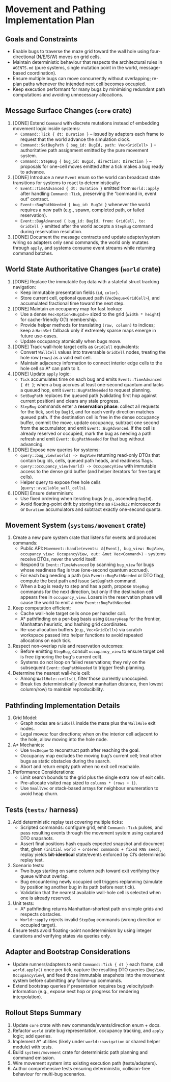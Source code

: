 # Movement and Pathing Implementation Plan

## Goals and Constraints
- Enable bugs to traverse the maze grid toward the wall hole using four-directional (N/E/S/W) moves on grid cells.
- Maintain deterministic behaviour that respects the architectural rules in `AGENTS.md` (pure systems, single mutation point in the world, message-based coordination).
- Ensure multiple bugs can move concurrently without overlapping; re-plan paths whenever the intended next cell becomes occupied.
- Keep execution performant for many bugs by minimising redundant path computations and avoiding unnecessary allocations.

## Message Surface Changes (`core` crate)
1. [DONE] Extend `Command` with discrete mutations instead of embedding movement logic inside systems:
   - `Command::Tick { dt: Duration }` – issued by adapters each frame to request that the world advance the simulation clock.
   - `Command::SetBugPath { bug_id: BugId, path: Vec<GridCell> }` – authoritative path assignment emitted by the pure movement system.
   - `Command::StepBug { bug_id: BugId, direction: Direction }` – proposals for one-cell moves emitted after a tick makes a bug ready to advance.
2. [DONE] Introduce a new `Event` enum so the world can broadcast state transitions for systems to react to deterministically:
   - `Event::TimeAdvanced { dt: Duration }` emitted from `World::apply` after handling `Command::Tick`, preserving the “command in, event out” contract.
   - `Event::BugPathNeeded { bug_id: BugId }` whenever the world requires a new path (e.g., spawn, completed path, or failed reservation).
   - `Event::BugAdvanced { bug_id: BugId, from: GridCell, to: GridCell }` emitted after the world accepts a `StepBug` command during reservation resolution.
3. [DONE] Document the message contracts and update adapter/system wiring so adapters only send commands, the world only mutates through `apply`, and systems consume event streams while returning command batches.

## World State Authoritative Changes (`world` crate)
1. [DONE] Replace the immutable `Bug` data with a stateful struct tracking navigation:
   - Keep immutable presentation fields (`id`, `color`).
   - Store current cell, optional queued path (`VecDeque<GridCell>`), and accumulated fractional time toward the next step.
2. [DONE] Maintain an occupancy map for fast lookup:
   - Use a dense `Vec<Option<BugId>>` sized to the grid (`width * height`) for cache-friendly O(1) membership.
   - Provide helper methods for translating `(row, column)` to indices; keep a `HashSet` fallback only if extremely sparse maps emerge in future use-cases.
   - Update occupancy atomically when bugs move.
3. [DONE] Track wall-hole target cells as `GridCell` equivalents:
   - Convert `WallCell` values into traversable `GridCell` nodes, treating the hole row (`rows`) as a valid exit cell.
   - Maintain adjacency information to connect interior edge cells to the hole cell so A* can path to it.
4. [DONE] Update `apply` logic:
   - `Tick` accumulates time on each bug and emits `Event::TimeAdvanced { dt }`; when a bug accrues at least one-second quantum and lacks a queued hop, emit `Event::BugPathNeeded` to request planning.
   - `SetBugPath` replaces the queued path (validating first hop against current position) and clears any stale progress.
   - `StepBug` commands enter a **reservation phase**: collect all requests for the tick, sort by `BugId`, and for each verify direction matches queued path. If the destination cell is free in the dense occupancy buffer, commit the move, update occupancy, subtract one second from the accumulator, and emit `Event::BugAdvanced`. If the cell is already reserved or occupied, mark the bug as needing a path refresh and emit `Event::BugPathNeeded` for that bug without advancing.
5. [DONE] Expose new queries for systems:
   - `query::bug_view(world) -> BugView` returning read-only DTOs that contain bug ids, cells, queued path heads, and readiness flags.
   - `query::occupancy_view(world) -> OccupancyView` with immutable access to the dense grid buffer (and helper iterators for free target cells).
   - Helper query to expose free hole cells (`query::available_wall_cells`).
6. [DONE] Ensure determinism:
   - Use fixed ordering when iterating bugs (e.g., ascending `BugId`).
   - Avoid floating-point drift by storing time as `FixedU32` microseconds or `Duration` accumulators and subtract exactly one-second quanta.

## Movement System (`systems/movement` crate)
1. Create a new pure system crate that listens for events and produces commands:
   - Public API: `Movement::handle(events: &[Event], bug_view: BugView, occupancy_view: OccupancyView, out: &mut Vec<Command>)` – systems receive DTOs, never the world itself.
   - Respond to `Event::TimeAdvanced` by scanning `bug_view` for bugs whose readiness flag is true (one-second quantum accrued).
   - For each bug needing a path (via `Event::BugPathNeeded` or DTO flag), compute the best path and issue `SetBugPath` command.
   - When a bug is ready to step and has a path, propose `StepBug` commands for the next direction, but only if the destination cell appears free in `occupancy_view`. Losers in the reservation phase will cause the world to emit a new `Event::BugPathNeeded`.
2. Keep computation efficient:
   - Cache wall-hole target cells once per handler call.
   - A* pathfinding on a per-bug basis using `BinaryHeap` for the frontier, Manhattan heuristic, and hashing grid coordinates.
   - Re-use allocation buffers (e.g., `Vec<GridCell>`) via scratch workspace passed into helper functions to avoid repeated allocations on each tick.
3. Respect non-overlap rule and reservation outcomes:
   - Before emitting `StepBug`, consult `occupancy_view` to ensure target cell is free (ignoring the bug's current cell).
   - Systems do not loop on failed reservations; they rely on the subsequent `Event::BugPathNeeded` to trigger fresh planning.
4. Determine the nearest wall-hole cell:
   - Among `WallHole::cells()`, filter those currently unoccupied.
   - Break ties deterministically (lowest manhattan distance, then lowest column/row) to maintain reproducibility.

## Pathfinding Implementation Details
1. Grid Model:
   - Graph nodes are `GridCell` inside the maze plus the `WallHole` exit nodes.
   - Legal moves: four directions; when on the interior cell adjacent to the hole, allow moving into the hole node.
2. A* Mechanics:
   - Use `VecDeque` to reconstruct path after reaching the goal.
   - Occupancy map excludes the moving bug’s current cell; treat other bugs as static obstacles during the search.
   - Abort and return empty path when no exit cell reachable.
3. Performance Considerations:
   - Limit search bounds to the grid plus the single extra row of exit cells.
   - Pre-allocate visited map sized to `columns * (rows + 1)`.
   - Use `SmallVec` or stack-based arrays for neighbour enumeration to avoid heap churn.

## Tests (`tests/` harness)
1. Add deterministic replay test covering multiple ticks:
   - Scripted commands: configure grid, emit `Command::Tick` pulses, and pass resulting events through the movement system using captured DTO snapshots.
   - Assert final positions hash equals expected snapshot and document that, given `(initial world + ordered commands + fixed RNG seed)`, replay yields **bit-identical** state/events enforced by CI’s deterministic replay test.
2. Scenario tests:
   - Two bugs starting on same column path toward exit verifying they queue without overlap.
   - Bug encountering newly occupied cell triggers replanning (simulate by positioning another bug in its path before next tick).
   - Validation that the nearest available wall-hole cell is selected when one is already reserved.
3. Unit tests:
   - A* pathfinding returns Manhattan-shortest path on simple grids and respects obstacles.
   - `World::apply` rejects invalid `StepBug` commands (wrong direction or occupied target).
4. Ensure tests avoid floating-point nondeterminism by using integer durations and verifying states via queries only.

## Adapter and Bootstrap Considerations
- Update runners/adapters to emit `Command::Tick { dt }` each frame, call `world.apply()` once per tick, capture the resulting DTO queries (`BugView`, `OccupancyView`), and feed those immutable snapshots into the movement system before submitting any follow-up commands.
- Extend bootstrap queries if presentation requires bug velocity/path information (e.g., expose next hop or progress for rendering interpolation).

## Rollout Steps Summary
1. Update `core` crate with new commands/events/direction enum + docs.
2. Refactor `world` crate bug representation, occupancy tracking, and `apply` logic; add queries.
3. Implement A* utilities (likely under `world::navigation` or shared helper module) with tests.
4. Build `systems/movement` crate for deterministic path planning and command emission.
5. Wire movement system into existing execution path (tests/adapters).
6. Author comprehensive tests ensuring deterministic, collision-free behaviour for multi-bug scenarios.
